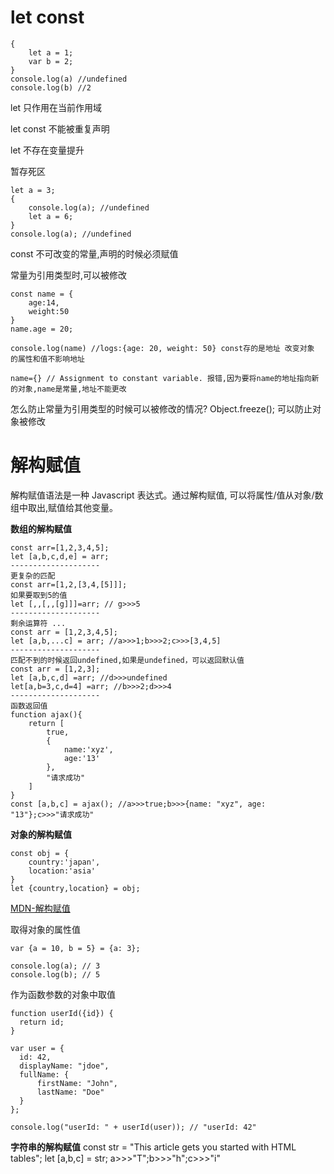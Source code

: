 # let const 

    {
        let a = 1;
        var b = 2;
    }
    console.log(a) //undefined
    console.log(b) //2

let 只作用在当前作用域

let const 不能被重复声明

let 不存在变量提升

暂存死区

    let a = 3;
    {
        console.log(a); //undefined
        let a = 6;
    }
    console.log(a); //undefined

const 不可改变的常量,声明的时候必须赋值

常量为引用类型时,可以被修改

    const name = {
        age:14,
        weight:50
    }
    name.age = 20;

    console.log(name) //logs:{age: 20, weight: 50} const存的是地址 改变对象 的属性和值不影响地址

    name={} // Assignment to constant variable. 报错,因为要将name的地址指向新   的对象,name是常量,地址不能更改

怎么防止常量为引用类型的时候可以被修改的情况?
Object.freeze();  可以防止对象被修改

# 解构赋值
解构赋值语法是一种 Javascript 表达式。通过解构赋值, 可以将属性/值从对象/数组中取出,赋值给其他变量。

**数组的解构赋值**

    const arr=[1,2,3,4,5];
    let [a,b,c,d,e] = arr;
    --------------------
    更复杂的匹配
    const arr=[1,2,[3,4,[5]]];
    如果要取到5的值
    let [,,[,,[g]]]=arr; // g>>>5
    --------------------
    剩余运算符 ...
    const arr = [1,2,3,4,5];
    let [a,b,...c] = arr; //a>>>1;b>>>2;c>>>[3,4,5]
    --------------------
    匹配不到的时候返回undefined,如果是undefined，可以返回默认值
    const arr = [1,2,3];
    let [a,b,c,d] =arr; //d>>>undefined
    let[a,b=3,c,d=4] =arr; //b>>>2;d>>>4
    --------------------
    函数返回值
    function ajax(){
        return [
            true,
            {
                name:'xyz',
                age:'13'
            },
            "请求成功"
        ]
    }
    const [a,b,c] = ajax(); //a>>>true;b>>>{name: "xyz", age: "13"};c>>>"请求成功"

**对象的解构赋值**

    const obj = {
        country:'japan',
        location:'asia'
    }
    let {country,location} = obj;

[MDN-解构赋值](https://developer.mozilla.org/zh-CN/docs/Web/JavaScript/Reference/Operators/Destructuring_assignment)

取得对象的属性值

    var {a = 10, b = 5} = {a: 3};

    console.log(a); // 3
    console.log(b); // 5

作为函数参数的对象中取值

    function userId({id}) {
      return id;
    }

    var user = { 
      id: 42, 
      displayName: "jdoe",
      fullName: { 
          firstName: "John",
          lastName: "Doe"
      }
    };

    console.log("userId: " + userId(user)); // "userId: 42"

**字符串的解构赋值**
const str = "This article gets you started with HTML tables";
let [a,b,c] = str; a>>>"T";b>>>"h";c>>>"i"

